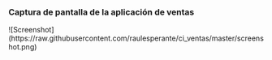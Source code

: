 <h3>Captura de pantalla de la aplicación de ventas</h1>
![Screenshot](https://raw.githubusercontent.com/raulesperante/ci_ventas/master/screenshot.png)
